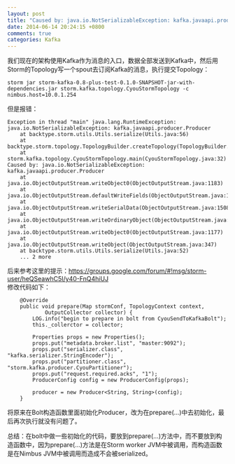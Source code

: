 ```yaml
---
layout: post
title: "Caused by: java.io.NotSerializableException: kafka.javaapi.producer.Producer"
date: 2014-06-14 20:24:15 +0800
comments: true
categories: Kafka
---
```

我们现在的架构使用Kafka作为消息的入口，数据全部发送到Kafka中，然后用Storm的Topology写一个spout去订阅Kafka的消息，执行提交Topology：
<!--more-->
    storm jar storm-kafka-0.8-plus-test-0.1.0-SNAPSHOT-jar-with-dependencies.jar storm.kafka.topology.CyouStormTopology -c nimbus.host=10.0.1.254
但是报错：

    Exception in thread "main" java.lang.RuntimeException: java.io.NotSerializableException: kafka.javaapi.producer.Producer
	    at backtype.storm.utils.Utils.serialize(Utils.java:56)
	    at backtype.storm.topology.TopologyBuilder.createTopology(TopologyBuilder.java:89)
	    at storm.kafka.topology.CyouStormTopology.main(CyouStormTopology.java:32)
    Caused by: java.io.NotSerializableException: kafka.javaapi.producer.Producer
	    at java.io.ObjectOutputStream.writeObject0(ObjectOutputStream.java:1183)
	    at java.io.ObjectOutputStream.defaultWriteFields(ObjectOutputStream.java:1547)
	    at java.io.ObjectOutputStream.writeSerialData(ObjectOutputStream.java:1508)
	    at java.io.ObjectOutputStream.writeOrdinaryObject(ObjectOutputStream.java:1431)
	    at java.io.ObjectOutputStream.writeObject0(ObjectOutputStream.java:1177)
	    at java.io.ObjectOutputStream.writeObject(ObjectOutputStream.java:347)
	    at backtype.storm.utils.Utils.serialize(Utils.java:52)
	    ... 2 more
后来参考这里的提示：https://groups.google.com/forum/#!msg/storm-user/heQSeawhC5I/y40-FnQ4hiUJ  
修改代码如下：

    	@Override
    	public void prepare(Map stormConf, TopologyContext context,
    			OutputCollector collector) {
    		LOG.info("begin to prepare in bolt from CyouSendToKafkaBolt");
    		this._collerctor = collector;
    		
    		Properties props = new Properties();
    		props.put("metadata.broker.list", "master:9092");
    		props.put("serializer.class", "kafka.serializer.StringEncoder");
    		props.put("partitioner.class", "storm.kafka.producer.CyouPartitioner");
    		props.put("request.required.acks", "1");
    		ProducerConfig config = new ProducerConfig(props);
    
    		producer = new Producer<String, String>(config);
    	}
将原来在Bolt构造函数里面初始化Producer，改为在prepare(...)中去初始化，最后再次执行就没有问题了。

总结：在bolt中做一些初始化的代码，要放到prepare(...)方法中，而不要放到构造函数中，因为prepare(...)方法是在Storm worker JVM中被调用，而构造函数是在Nimbus JVM中被调用而造成不会被serialized。

